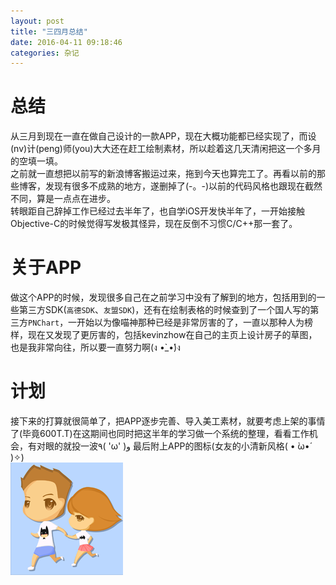 ```yaml
---
layout: post
title: "三四月总结"
date: 2016-04-11 09:18:46
categories: 杂记
---
```


# 总结

从三月到现在一直在做自己设计的一款APP，现在大概功能都已经实现了，而设(nv)计(peng)师(you)大大还在赶工绘制素材，所以趁着这几天清闲把这一个多月的空填一填。   
之前就一直想把以前写的新浪博客搬运过来，拖到今天也算完工了。再看以前的那些博客，发现有很多不成熟的地方，遂删掉了(-。-)以前的代码风格也跟现在截然不同，算是一点点在进步。   
转眼距自己辞掉工作已经过去半年了，也自学iOS开发快半年了，一开始接触Objective-C的时候觉得写发极其怪异，现在反倒不习惯C/C++那一套了。   

# 关于APP

做这个APP的时候，发现很多自己在之前学习中没有了解到的地方，包括用到的一些第三方SDK(`高德SDK`、`友盟SDK`)，还有在绘制表格的时候查到了一个国人写的第三方`PNChart`，一开始以为像喵神那种已经是非常厉害的了，一直以那种人为榜样，现在又发现了更厉害的，包括kevinzhow在自己的主页上设计房子的草图，也是我非常向往，所以要一直努力啊(ง •̀_•́)ง   

# 计划

接下来的打算就很简单了，把APP逐步完善、导入美工素材，就要考虑上架的事情了(毕竟600T.T)在这期间也同时把这半年的学习做一个系统的整理，看看工作机会，有对眼的就投一波٩( 'ω' )و 最后附上APP的图标(女友的小清新风格( • ̀ω•́ )✧)   
![appicon](https://raw.githubusercontent.com/Shvier/shvier.github.com/master/_posts/images/appicon.png)
